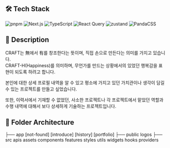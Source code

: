 ## 🛠️ Tech Stack
<p>
  <img src="https://img.shields.io/badge/pnpm-000000?style=flat&logo=pnpm&logoColor=white" alt="pnpm"/>
  <img src="https://img.shields.io/badge/Next-000000?style=flat&logo=nextdotjs&logoColor=white" alt="Next.js"/>
  <img src="https://img.shields.io/badge/TypeScript-3178C6?style=flat&logo=typescript&logoColor=white" alt="TypeScript"/>
  <img src="https://img.shields.io/badge/ReactQuery-FF4154?style=flat&logo=reactquery&logoColor=white" alt="React Query"/>
  <img src="https://img.shields.io/badge/zustand-000000?style=flat&logo=zustand&logoColor=white" alt="zustand"/>
  <img src="https://img.shields.io/badge/PandaCSS-fde047?style=flat&logo=zustand&logoColor=white" alt="PandaCSS"/>
</p>

## 📰 Description
<p>
  <p>
    CRAFT는 無에서 有를 창조한다는 뜻이며, 직접 손으로 만든다는 의미를 가지고 있습니다.<br />
    CRAFT-H(Happiness)를 의미하며, 무언가를 만드는 상황에서의 있었던 행복감을 표현이 되도록 하려고 합니다.
  </p>
  <p>
    본인에 대한 상세 프로필 내역을 알 수 있고 평소에 가지고 있던 가치관이나 생각이 담길 수 있는 프로젝트를 만들고 싶었습니다.
  </p>
  <p>
    또한, 이력서에서 기재할 수 없었던, 사소한 프로젝트나 각 프로젝트에서 맡았던 역할과 수행 내역에 대해서 보다 상세하게 기술하는 프로젝트입니다.
  </p>
</p>

## 📂 Folder Architecture

├── app
  [not-found]
  [introduce]
  [history]
  [portfolio]
├── public
  logos
├── src
  apis
  assets
  components
  features
  styles
  utils
  widgets
  hooks
  providers
